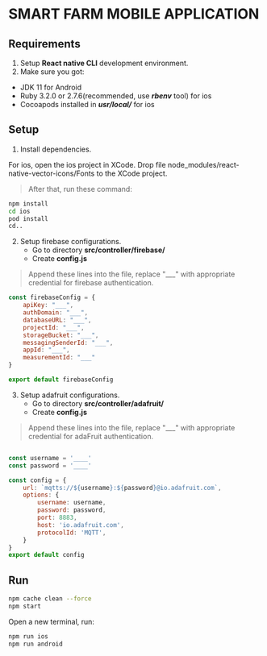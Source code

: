 # SMART FARM MOBILE APPLICATION
## Requirements
1. Setup **React native CLI** development environment.
2. Make sure you got: 
- JDK 11 for Android 
- Ruby 3.2.0 or 2.7.6(recommended, use ***rbenv*** tool) for ios
- Cocoapods installed in ***usr/local/*** for ios
## Setup
1. Install dependencies.

For ios, open the ios project in XCode. Drop file node_modules/react-native-vector-icons/Fonts to the XCode project. 

> After that, run these command:
``` bash
npm install
cd ios
pod install
cd..
```

2. Setup firebase configurations.
    * Go to directory **src/controller/firebase/**
    * Create **config.js**
> Append these lines into the file, replace "___" with appropriate credential for firebase authentication.

``` javascript
const firebaseConfig = {
    apiKey: "___",
    authDomain: "___",
    databaseURL: "___",
    projectId: "___",
    storageBucket: "___",
    messagingSenderId: "___",
    appId: "___",
    measurementId: "___"
}

export default firebaseConfig

```

3. Setup adafruit configurations.
    * Go to directory **src/controller/adafruit/**
    * Create **config.js**
> Append these lines into the file, replace "___" with appropriate credential for adaFruit authentication.

``` javascript

const username = '____'
const password = '____'

const config = {
    url: `mqtts://${username}:${password}@io.adafruit.com`,
    options: {
        username: username,
        password: password,
        port: 8883,
        host: 'io.adafruit.com',
        protocolId: 'MQTT',
    }
}
export default config

```

## Run
``` bash
npm cache clean --force
npm start
```
Open a new terminal, run:
``` bash
npm run ios
npm run android
```